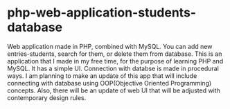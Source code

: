 # php-web-application-students-database
Web application made in PHP, combined with MySQL. You can add new entries-students, search for them, or delete them from database.
This is an application that I made in my free time, for the purpose of learning PHP and MySQL. 
It has a simple UI.
Connection with databse is made in procedural ways. I am planning to make an update of this app that will include connecting with database using OOP(Objective Oriented Programming) concepts. Also, there will be an update of web UI that will be adjusted with contemporary design rules.
